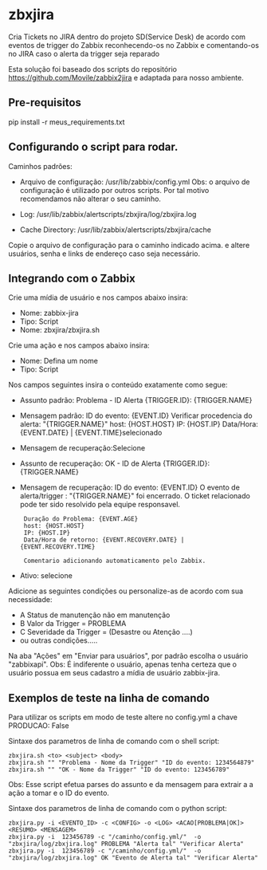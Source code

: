 # zbxjira

Cria Tickets no JIRA dentro do projeto SD(Service Desk) de acordo com eventos de trigger do Zabbix
reconhecendo-os no Zabbix e comentando-os no JIRA caso o alerta da trigger seja reparado  

Esta solução foi baseado dos scripts do repositório https://github.com/Movile/zabbix2jira
e adaptada para nosso ambiente.

## Pre-requisitos

pip install -r meus_requirements.txt

## Configurando o script para rodar.

Caminhos padrões:

- Arquivo de configuração: /usr/lib/zabbix/config.yml
  Obs: o arquivo de configuração é utilizado por outros
  scripts. Por tal motivo recomendamos não alterar o seu caminho.
    
- Log: /usr/lib/zabbix/alertscripts/zbxjira/log/zbxjira.log
- Cache Directory: /usr/lib/zabbix/alertscripts/zbxjira/cache
  

Copie o arquivo de configuração para o caminho indicado acima.
e altere usuários, senha e links de endereço caso seja necessário.

## Integrando com o Zabbix 

Crie uma mídia de usuário e nos campos abaixo insira:
*  Nome: zabbix-jira
*  Tipo: Script
*  Nome: zbxjira/zbxjira.sh

Crie uma ação e nos campos abaixo insira:
*  Nome: Defina um nome
*  Tipo: Script

Nos campos seguintes insira o conteúdo exatamente como segue:
*  Assunto padrão: 
		Problema - ID Alerta {TRIGGER.ID}: {TRIGGER.NAME}
*  Mensagem padrão: 
		ID do evento: {EVENT.ID}
		Verificar procedencia do alerta:
		"{TRIGGER.NAME}"
		host: {HOST.HOST}
		IP: {HOST.IP}
		Data/Hora: {EVENT.DATE} | {EVENT.TIME}selecionado

*  Mensagem de recuperação:Selecione
*  Assunto de recuperação: 
		OK - ID de Alerta {TRIGGER.ID}: {TRIGGER.NAME}
*  Mensagem de recuperação:
		ID do evento: {EVENT.ID}
		O evento de alerta/trigger :
		"{TRIGGER.NAME}"
		foi encerrado. O ticket relacionado pode ter sido resolvido pela equipe responsavel. 

		Duração do Problema: {EVENT.AGE}
		host: {HOST.HOST}
		IP: {HOST.IP}
		Data/Hora de retorno: {EVENT.RECOVERY.DATE} | {EVENT.RECOVERY.TIME}

		Comentario adicionando automaticamento pelo Zabbix.

*  Ativo: selecione

Adicione as seguintes condições ou personalize-as de acordo com 
sua necessidade:

* A Status de manutenção não em manutenção
* B Valor da Trigger = PROBLEMA
* C Severidade da Trigger = (Desastre ou Atenção ....)
* ou outras condições.....

Na aba "Ações" em "Enviar para usuários", por padrão escolha o usuário "zabbixapi".
Obs: É indiferente o usuário, apenas tenha certeza que o usuário possua em seus cadastro 
a mídia de usuário zabbix-jira.

Exemplos de teste na linha de comando
------------------------------------
Para utilizar os scripts em modo de teste altere no config.yml
a chave PRODUCAO: False


Sintaxe dos parametros de linha de comando
com o shell script:

	zbxjira.sh <to> <subject> <body> 
	zbxjira.sh "" "Problema - Nome da Trigger" "ID do evento: 1234564879"
	zbxjira.sh "" "OK - Nome da Trigger" "ID do evento: 123456789" 
 
Obs: Esse script efetua  parses do assunto e da mensagem para extrair a
a ação a tomar e o ID do evento.
 

Sintaxe dos parametros de linha de comando
com o python script:

	zbxjira.py -i <EVENTO_ID> -c <CONFIG> -o <LOG> <ACAO[PROBLEMA|OK]> <RESUMO> <MENSAGEM> 
	zbxjira.py -i  123456789 -c "/caminho/config.yml/"  -o "zbxjira/log/zbxjira.log" PROBLEMA "Alerta tal" "Verificar Alerta" 
	zbxjira.py -i  123456789 -c "/caminho/config.yml/"  -o "zbxjira/log/zbxjira.log" OK "Evento de Alerta tal" "Verificar Alerta" 



